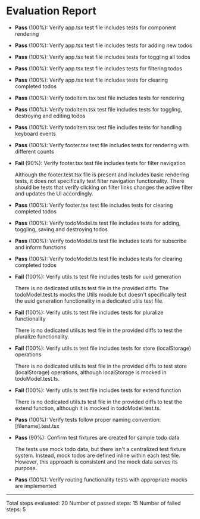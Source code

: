 # Evaluation Report

- **Pass** (100%): Verify app.tsx test file includes tests for component rendering
- **Pass** (100%): Verify app.tsx test file includes tests for adding new todos
- **Pass** (100%): Verify app.tsx test file includes tests for toggling all todos
- **Pass** (100%): Verify app.tsx test file includes tests for filtering todos
- **Pass** (100%): Verify app.tsx test file includes tests for clearing completed todos
- **Pass** (100%): Verify todoItem.tsx test file includes tests for rendering
- **Pass** (100%): Verify todoItem.tsx test file includes tests for toggling, destroying and editing todos
- **Pass** (100%): Verify todoItem.tsx test file includes tests for handling keyboard events
- **Pass** (100%): Verify footer.tsx test file includes tests for rendering with different counts
- **Fail** (90%): Verify footer.tsx test file includes tests for filter navigation

    Although the footer.test.tsx file is present and includes basic rendering tests, it does not specifically test filter navigation functionality. There should be tests that verify clicking on filter links changes the active filter and updates the UI accordingly.

- **Pass** (100%): Verify footer.tsx test file includes tests for clearing completed todos
- **Pass** (100%): Verify todoModel.ts test file includes tests for adding, toggling, saving and destroying todos
- **Pass** (100%): Verify todoModel.ts test file includes tests for subscribe and inform functions
- **Pass** (100%): Verify todoModel.ts test file includes tests for clearing completed todos
- **Fail** (100%): Verify utils.ts test file includes tests for uuid generation

    There is no dedicated utils.ts test file in the provided diffs. The todoModel.test.ts mocks the Utils module but doesn't specifically test the uuid generation functionality in a dedicated utils test file.

- **Fail** (100%): Verify utils.ts test file includes tests for pluralize functionality

    There is no dedicated utils.ts test file in the provided diffs to test the pluralize functionality.

- **Fail** (100%): Verify utils.ts test file includes tests for store (localStorage) operations

    There is no dedicated utils.ts test file in the provided diffs to test store (localStorage) operations, although localStorage is mocked in todoModel.test.ts.

- **Fail** (100%): Verify utils.ts test file includes tests for extend function

    There is no dedicated utils.ts test file in the provided diffs to test the extend function, although it is mocked in todoModel.test.ts.

- **Pass** (100%): Verify tests follow proper naming convention: [filename].test.tsx
- **Pass** (90%): Confirm test fixtures are created for sample todo data

    The tests use mock todo data, but there isn't a centralized test fixture system. Instead, mock todos are defined inline within each test file. However, this approach is consistent and the mock data serves its purpose.

- **Pass** (100%): Verify routing functionality tests with appropriate mocks are implemented

---

Total steps evaluated: 20
Number of passed steps: 15
Number of failed steps: 5